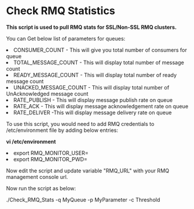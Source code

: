 <h1>Check RMQ Statistics</h1>

<b>This script is used to pull RMQ stats for SSL/Non-SSL RMQ clusters.</b>

<p>You can Get below list of parameters for queues: </p>
<li>CONSUMER_COUNT  -  This will give you total number of consumers for queue </li>
<li>TOTAL_MESSAGE_COUNT - This will display total number of message count </li>
<li>READY_MESSAGE_COUNT - This will display total number of ready message count </li>
<li>UNACKED_MESSAGE_COUNT - This will display total number of UnAcknowledged message count </li>
<li>RATE_PUBLISH - This will display message publish rate on queue </li>
<li>RATE_ACK - This will display message acknowledgement rate on queue </li>
<li>RATE_DELIVER -This will display message delivery rate on queue </li>

<p>To use this script, you would need to add RMQ credentials to /etc/environment file by adding below entries: </p>
<p><strong>vi /etc/environment</strong></p>
<li>export RMQ_MONITOR_USER=<RMQ-USERNAME> </li>
<li>export RMQ_MONITOR_PWD=<RMQ_PASSWORD> </li>

<p>Now edit the script and update variable "RMQ_URL" with your RMQ management console url. </p>

<p>Now run the script as below: </p>
</mark>./Check_RMQ_Stats -q MyQueue -p MyParameter -c Threshold</mark>
